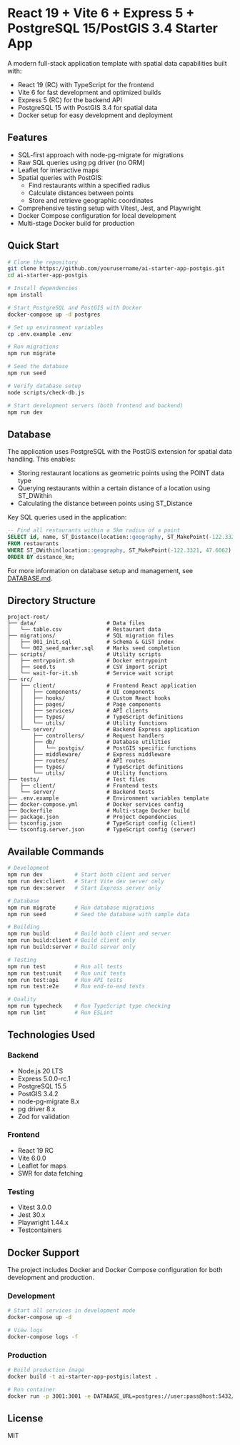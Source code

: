# React 19 + Vite 6 + Express 5 + PostgreSQL 15/PostGIS 3.4 Starter App

A modern full-stack application template with spatial data capabilities built with:

- React 19 (RC) with TypeScript for the frontend
- Vite 6 for fast development and optimized builds
- Express 5 (RC) for the backend API
- PostgreSQL 15 with PostGIS 3.4 for spatial data
- Docker setup for easy development and deployment

## Features

- SQL-first approach with node-pg-migrate for migrations
- Raw SQL queries using pg driver (no ORM)
- Leaflet for interactive maps
- Spatial queries with PostGIS:
  - Find restaurants within a specified radius
  - Calculate distances between points
  - Store and retrieve geographic coordinates
- Comprehensive testing setup with Vitest, Jest, and Playwright
- Docker Compose configuration for local development
- Multi-stage Docker build for production

## Quick Start

```bash
# Clone the repository
git clone https://github.com/yourusername/ai-starter-app-postgis.git
cd ai-starter-app-postgis

# Install dependencies
npm install

# Start PostgreSQL and PostGIS with Docker
docker-compose up -d postgres

# Set up environment variables
cp .env.example .env

# Run migrations
npm run migrate

# Seed the database
npm run seed

# Verify database setup
node scripts/check-db.js

# Start development servers (both frontend and backend)
npm run dev
```

## Database

The application uses PostgreSQL with the PostGIS extension for spatial data handling. This enables:

- Storing restaurant locations as geometric points using the POINT data type
- Querying restaurants within a certain distance of a location using ST_DWithin
- Calculating the distance between points using ST_Distance

Key SQL queries used in the application:

```sql
-- Find all restaurants within a 5km radius of a point
SELECT id, name, ST_Distance(location::geography, ST_MakePoint(-122.3321, 47.6062)::geography) / 1000 AS distance_km
FROM restaurants
WHERE ST_DWithin(location::geography, ST_MakePoint(-122.3321, 47.6062)::geography, 5000)
ORDER BY distance_km;
```

For more information on database setup and management, see [DATABASE.md](DATABASE.md).

## Directory Structure

```
project-root/
├── data/                      # Data files
│   └── table.csv              # Restaurant data
├── migrations/                # SQL migration files
│   ├── 001_init.sql           # Schema & GiST index
│   └── 002_seed_marker.sql    # Marks seed completion
├── scripts/                   # Utility scripts
│   ├── entrypoint.sh          # Docker entrypoint
│   ├── seed.ts                # CSV import script
│   └── wait-for-it.sh         # Service wait script
├── src/
│   ├── client/                # Frontend React application
│   │   ├── components/        # UI components
│   │   ├── hooks/             # Custom React hooks
│   │   ├── pages/             # Page components
│   │   ├── services/          # API clients
│   │   ├── types/             # TypeScript definitions
│   │   └── utils/             # Utility functions
│   └── server/                # Backend Express application
│       ├── controllers/       # Request handlers
│       ├── db/                # Database utilities
│       │   └── postgis/       # PostGIS specific functions
│       ├── middleware/        # Express middleware
│       ├── routes/            # API routes
│       ├── types/             # TypeScript definitions
│       └── utils/             # Utility functions
├── tests/                     # Test files
│   ├── client/                # Frontend tests
│   └── server/                # Backend tests
├── .env.example               # Environment variables template
├── docker-compose.yml         # Docker services config
├── Dockerfile                 # Multi-stage Docker build
├── package.json               # Project dependencies
├── tsconfig.json              # TypeScript config (client)
└── tsconfig.server.json       # TypeScript config (server)
```

## Available Commands

```bash
# Development
npm run dev          # Start both client and server
npm run dev:client   # Start Vite dev server only
npm run dev:server   # Start Express server only

# Database
npm run migrate      # Run database migrations
npm run seed         # Seed the database with sample data

# Building
npm run build        # Build both client and server
npm run build:client # Build client only
npm run build:server # Build server only

# Testing
npm run test         # Run all tests
npm run test:unit    # Run unit tests
npm run test:api     # Run API tests
npm run test:e2e     # Run end-to-end tests

# Quality
npm run typecheck    # Run TypeScript type checking
npm run lint         # Run ESLint
```

## Technologies Used

### Backend
- Node.js 20 LTS
- Express 5.0.0-rc.1
- PostgreSQL 15.5
- PostGIS 3.4.2
- node-pg-migrate 8.x
- pg driver 8.x
- Zod for validation

### Frontend
- React 19 RC
- Vite 6.0.0
- Leaflet for maps
- SWR for data fetching

### Testing
- Vitest 3.0.0
- Jest 30.x
- Playwright 1.44.x
- Testcontainers

## Docker Support

The project includes Docker and Docker Compose configuration for both development and production.

### Development

```bash
# Start all services in development mode
docker-compose up -d

# View logs
docker-compose logs -f
```

### Production

```bash
# Build production image
docker build -t ai-starter-app-postgis:latest .

# Run container
docker run -p 3001:3001 -e DATABASE_URL=postgres://user:pass@host:5432/db ai-starter-app-postgis:latest
```

## License

MIT